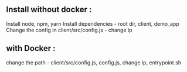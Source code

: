 ## Install without docker :

Install node, npm, yarn
Install dependencies - root dir, client, demo_app
Change the config in client/src/config.js - change ip

## with Docker :

change the path - client/src/config.js, config.js, change ip, entrypoint.sh
